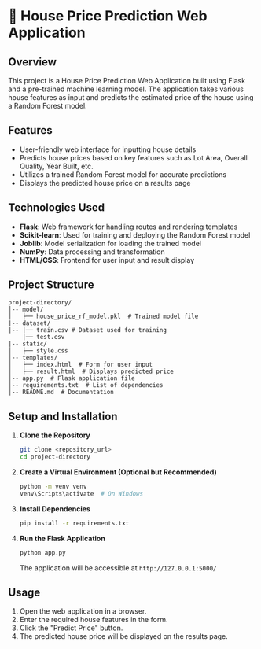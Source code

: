# 🏡 House Price Prediction Web Application

## Overview
This project is a House Price Prediction Web Application built using Flask and a pre-trained machine learning model. The application takes various house features as input and predicts the estimated price of the house using a Random Forest model.

## Features
- User-friendly web interface for inputting house details
- Predicts house prices based on key features such as Lot Area, Overall Quality, Year Built, etc.
- Utilizes a trained Random Forest model for accurate predictions
- Displays the predicted house price on a results page

## Technologies Used
- **Flask**: Web framework for handling routes and rendering templates
- **Scikit-learn**: Used for training and deploying the Random Forest model
- **Joblib**: Model serialization for loading the trained model
- **NumPy**: Data processing and transformation
- **HTML/CSS**: Frontend for user input and result display

## Project Structure
```
project-directory/
│-- model/
│   ├── house_price_rf_model.pkl  # Trained model file
|-- dataset/ 
|-- |── train.csv # Dataset used for training
    |── test.csv
|-- static/
│   ├── style.css 
│-- templates/
│   ├── index.html  # Form for user input
│   ├── result.html  # Displays predicted price
│-- app.py  # Flask application file
│-- requirements.txt  # List of dependencies
│-- README.md  # Documentation
```

## Setup and Installation
1. **Clone the Repository**
   ```sh
   git clone <repository_url>
   cd project-directory
   ```

2. **Create a Virtual Environment (Optional but Recommended)**
   ```sh
   python -m venv venv
   venv\Scripts\activate  # On Windows
   ```

3. **Install Dependencies**
   ```sh
   pip install -r requirements.txt
   ```

4. **Run the Flask Application**
   ```sh
   python app.py
   ```
   The application will be accessible at `http://127.0.0.1:5000/`

## Usage
1. Open the web application in a browser.
2. Enter the required house features in the form.
3. Click the "Predict Price" button.
4. The predicted house price will be displayed on the results page.
